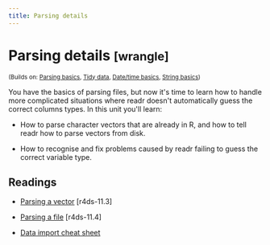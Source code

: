 ```yaml
---
title: Parsing details
---
```


<!-- Generated automatically from parse-details.yml. Do not edit by hand -->

# Parsing details <small class='wrangle'>[wrangle]</small>
<small>(Builds on: [Parsing basics](parse-basics.md), [Tidy data](tidy-data.md), [Date/time basics](datetime-basics.md), [String basics](string-basics.md))</small>

You have the basics of parsing files, but now it's time to learn how
to handle more complicated situations where readr doesn't automatically
guess the correct columns types. In this unit you'll learn:

* How to parse character vectors that are already in R, and how to
  tell readr how to parse vectors from disk.

* How to recognise and fix problems caused by readr failing to guess
  the correct variable type.

## Readings

  * [Parsing a vector](http://r4ds.had.co.nz/data-import.html#parsing-a-vector) [r4ds-11.3]

  * [Parsing a file](http://r4ds.had.co.nz/data-import.html#parsing-a-file) [r4ds-11.4]

  * [Data import cheat sheet](https://github.com/rstudio/cheatsheets/blob/master/data-import.pdf)


